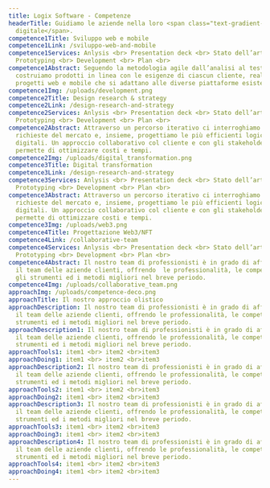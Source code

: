 ```yaml
---
title: Logix Software - Competenze
headerTitle: Guidiamo le aziende nella loro <span class="text-gradient-1">forma
  digitale</span>.
competence1Title: Sviluppo web e mobile
competence1Link: /sviluppo-web-and-mobile
competence1Services: Anlysis <br> Presentation deck <br> Stato dell’arte <br>
  Prototyping <br> Development <br> Plan <br>
competence1Abstract: Seguendo la metodologia agile dall’analisi al test
  costruiamo prodotti in linea con le esigenze di ciascun cliente, realizzando
  progetti web e mobile che si adattano alle diverse piattaforme esistenti.
competence1Img: /uploads/development.png
competence2Title: Design research & strategy
competence2Link: /design-research-and-strategy
competence2Services: Anlysis <br> Presentation deck <br> Stato dell’arte <br>
  Prototyping <br> Development <br> Plan <br>
competence2Abstract: Attraverso un percorso iterativo ci interroghiamo sulle
  richieste del mercato e, insieme, progettiamo le più efficienti logiche
  digitali. Un approccio collaborativo col cliente e con gli stakeholder che
  permette di ottimizzare costi e tempi.
competence2Img: /uploads/digital_transformation.png
competence3Title: Digital transformation
competence3Link: /design-research-and-strategy
competence3Services: Anlysis <br> Presentation deck <br> Stato dell’arte <br>
  Prototyping <br> Development <br> Plan <br>
competence3Abstract: Attraverso un percorso iterativo ci interroghiamo sulle
  richieste del mercato e, insieme, progettiamo le più efficienti logiche
  digitali. Un approccio collaborativo col cliente e con gli stakeholder che
  permette di ottimizzare costi e tempi.
competence3Img: /uploads/web3.png
competence4Title: Progettazione Web3/NFT
competence4Link: /collaborative-team
competence4Services: Anlysis <br> Presentation deck <br> Stato dell’arte <br>
  Prototyping <br> Development <br> Plan <br>
competence4Abstract: Il nostro team di professionisti è in grado di affiancare
  il team delle aziende clienti, offrendo  le professionalità, le competenze,
  gli strumenti ed i metodi migliori nel breve periodo.
competence4Img: /uploads/collaborative_team.png
approachImg: /uploads/competence-deco.png
approachTitle: Il nostro approccio olistico
approachDescription: Il nostro team di professionisti è in grado di affiancare
  il team delle aziende clienti, offrendo le professionalità, le competenze, gli
  strumenti ed i metodi migliori nel breve periodo.
approachDescription1: Il nostro team di professionisti è in grado di affiancare
  il team delle aziende clienti, offrendo le professionalità, le competenze, gli
  strumenti ed i metodi migliori nel breve periodo.
approachTools1: item1 <br> item2 <br>item3
approachDoing1: item1 <br> item2 <br>item3
approachDescription2: Il nostro team di professionisti è in grado di affiancare
  il team delle aziende clienti, offrendo le professionalità, le competenze, gli
  strumenti ed i metodi migliori nel breve periodo.
approachTools2: item1 <br> item2 <br>item3
approachDoing2: item1 <br> item2 <br>item3
approachDescription3: Il nostro team di professionisti è in grado di affiancare
  il team delle aziende clienti, offrendo le professionalità, le competenze, gli
  strumenti ed i metodi migliori nel breve periodo.
approachTools3: item1 <br> item2 <br>item3
approachDoing3: item1 <br> item2 <br>item3
approachDescription4: Il nostro team di professionisti è in grado di affiancare
  il team delle aziende clienti, offrendo le professionalità, le competenze, gli
  strumenti ed i metodi migliori nel breve periodo.
approachTools4: item1 <br> item2 <br>item3
approachDoing4: item1 <br> item2 <br>item3
---
```

